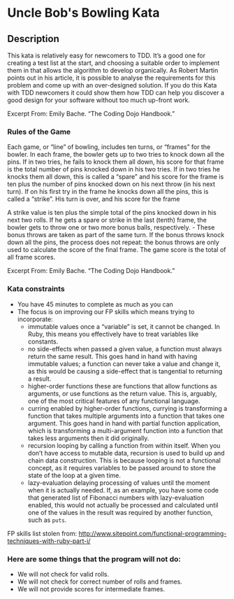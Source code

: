 # Uncle Bob's Bowling Kata

## Description

This kata is relatively easy for newcomers to TDD. It’s a good one for creating a test list at the start, and choosing a suitable order to implement them in that allows the algorithm to develop organically.
As Robert Martin points out in his article, it is possible to analyse the requirements for this problem and come up with an over-designed solution. If you do this Kata with TDD newcomers it could show them how TDD can help you discover a good design for your software without too much up-front work.

Excerpt From: Emily Bache. “The Coding Dojo Handbook.”

### Rules of the Game

Each game, or “line” of bowling, includes ten turns, or “frames” for the bowler.
In each frame, the bowler gets up to two tries to knock down all the pins.
If in two tries, he fails to knock them all down, his score for that frame is the total number of pins knocked down in his two tries.
If in two tries he knocks them all down, this is called a “spare” and his score for the frame is ten plus the number of pins knocked down on his next throw (in his next turn).
If on his first try in the frame he knocks down all the pins, this is called a “strike”. His turn is over, and his score for the frame

A strike value is ten plus the simple total of the pins knocked down in his next two rolls.
If he gets a spare or strike in the last (tenth) frame, the bowler gets to throw one or two more bonus balls, respectively. - These bonus throws are taken as part of the same turn. If the bonus throws knock down all the pins, the process does not repeat: the bonus throws are only used to calculate the score of the final frame.
The game score is the total of all frame scores.

Excerpt From: Emily Bache. “The Coding Dojo Handbook.”

### Kata constraints

* You have 45 minutes to complete as much as you can
* The focus is on improving our FP skills which means trying to incorporate:
  * immutable values
        once a “variable” is set, it cannot be changed. In Ruby, this means you effectively have to treat variables like constants.
  * no side-effects
        when passed a given value, a function must always return the same result. This goes hand in hand with having immutable values; a function can never take a value and change it, as this would be causing a side-effect that is tangential to returning a result.
  * higher-order functions
        these are functions that allow functions as arguments, or use functions as the return value. This is, arguably, one of the most critical features of any functional language.
  * curring
        enabled by higher-order functions, currying is transforming a function that takes multiple arguments into a function that takes one argument. This goes hand in hand with partial function application, which is transforming a multi-argument function into a function that takes less arguments then it did originally.
  * recursion
        looping by calling a function from within itself. When you don’t have access to mutable data, recursion is used to build up and chain data construction. This is because looping is not a functional concept, as it requires variables to be passed around to store the state of the loop at a given time.
  * lazy-evaluation
        delaying processing of values until the moment when it is actually needed. If, as an example, you have some code that generated list of Fibonacci numbers with lazy-evaluation enabled, this would not actually be processed and calculated until one of the values in the result was required by another function, such as `puts`.

FP skills list stolen from: http://www.sitepoint.com/functional-programming-techniques-with-ruby-part-i/

### Here are some things that the program will not do:

* We will not check for valid rolls.
* We will not check for correct number of rolls and frames.
* We will not provide scores for intermediate frames.